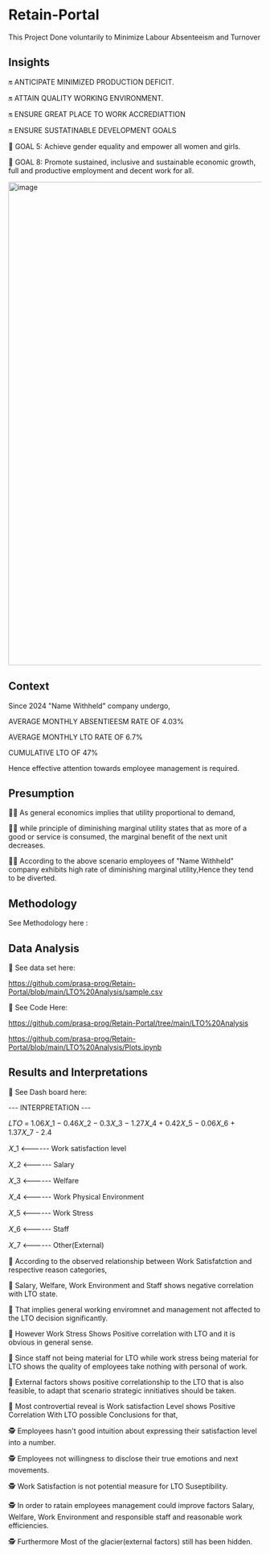 # Retain-Portal
This Project Done voluntarily to Minimize Labour Absenteeism and Turnover

## Insights
🔛 ANTICIPATE MINIMIZED PRODUCTION DEFICIT.

🔛 ATTAIN QUALITY WORKING ENVIRONMENT.

🔛 ENSURE GREAT PLACE TO WORK ACCREDIATTION

🔛 ENSURE SUSTATINABLE DEVELOPMENT GOALS

🔶 GOAL 5: Achieve gender equality and empower all women and girls.

🔷 GOAL 8: Promote sustained, inclusive and sustainable economic growth, full and productive employment and decent work for all.

<img width="1290" height="960" alt="image" src="https://github.com/user-attachments/assets/61a22036-a4af-4e3f-ba01-84e83bc52c64" />

## Context
Since 2024 "Name Withheld" company undergo,

 AVERAGE MONTHLY ABSENTIEESM RATE OF 4.03%
 
 AVERAGE MONTHLY LTO RATE OF 6.7%
 
 CUMULATIVE LTO OF 47%
 
Hence effective attention towards employee management is required.
## Presumption

👨‍🏫 As general economics implies that utility proportional to demand,

👨‍🏫 while principle of diminishing marginal utility states that as more of a good or service is consumed, the marginal benefit of the next unit decreases.

👨‍🏫 According to the above scenario employees of "Name Withheld" company exhibits high rate of diminishing marginal utility,Hence they tend to be diverted.

## Methodology

See Methodology here :

## Data Analysis

🔷 See data set here:

https://github.com/prasa-prog/Retain-Portal/blob/main/LTO%20Analysis/sample.csv

🔷 See Code Here: 

https://github.com/prasa-prog/Retain-Portal/tree/main/LTO%20Analysis

https://github.com/prasa-prog/Retain-Portal/blob/main/LTO%20Analysis/Plots.ipynb

## Results and Interpretations

🔷 See Dash board here:

--- INTERPRETATION ---

𝐿𝑇𝑂 = 1.06𝑋_1 − 0.46𝑋_2 − 0.3𝑋_3 − 1.27𝑋_4 + 0.42𝑋_5 − 0.06𝑋_6 + 1.37𝑋_7 - 2.4

𝑋_1 <------ Work satisfaction level

𝑋_2 <------ Salary

𝑋_3 <------ Welfare

𝑋_4 <------  Work Physical Environment

𝑋_5 <------ Work Stress

𝑋_6 <------  Staff

𝑋_7 <------ Other(External)

🧭 According to the observed relationship between Work Satisfatction and respective reason categories,

🧭 Salary, Welfare, Work Environment and Staff shows negative correlation with LTO state. 

🧭 That implies general working enviromnet and management not affected to the LTO decision significantly.

🧭 However Work Stress Shows Positive correlation with LTO and it is obvious in general sense.

🧭 Since staff not being material for LTO while work stress being material for LTO shows the quality of employees take nothing with personal of work.

🧭 External factors shows positive correlationship to the LTO that is also feasible, to adapt that scenario strategic innitiatives should be taken.

🚩 Most controvertial reveal is Work satisfaction Level shows Positive Correlation With LTO possible Conclusions for that,

🕵️ Employees hasn't good intuition about expressing their satisfaction level into a number.

🕵️ Employees not willingness to disclose their true emotions and next movements.

🕵️ Work Satisfaction is not potential measure for LTO Suseptibility.

🕵️ In order to ratain employees management could improve factors Salary, Welfare, Work Environment and responsible staff and reasonable work efficiencies.

🕵️ Furthermore Most of the glacier(external factors) still has been hidden.























